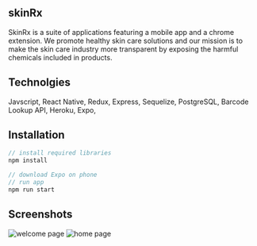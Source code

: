 ## skinRx 
SkinRx is a suite of applications featuring a mobile app and a chrome extension. We promote healthy skin care solutions and our mission is to make the skin care industry more transparent by exposing the harmful chemicals included in products. 

## Technolgies
Javscript, React Native, Redux, Express, Sequelize, PostgreSQL, Barcode Lookup API, Heroku, Expo, 

## Installation

```js
// install required libraries
npm install 

// download Expo on phone
// run app
npm run start 
```


## Screenshots
![welcome page](https://github.com/Capstone-R2D3/skinRx-app/blob/master/skinRx.png)
![home page](https://github.com/Capstone-R2D3/skinRx-app/blob/master/home-page.png)
